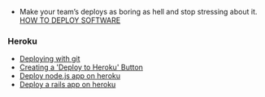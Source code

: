 * Make your team’s deploys as boring as hell and stop stressing about it. [HOW TO DEPLOY SOFTWARE](https://zachholman.com/posts/deploying-software)

### Heroku
* [Deploying with git](https://devcenter.heroku.com/articles/git)
* [Creating a 'Deploy to Heroku' Button](https://devcenter.heroku.com/articles/heroku-button)
* [Deploy node.js app on heroku](https://devcenter.heroku.com/articles/deploying-nodejs)
* [Deploy a rails app on heroku](https://devcenter.heroku.com/articles/getting-started-with-rails4)